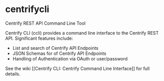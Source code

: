 # centrifycli
Centrify REST API Command Line Tool

Centrify CLI (ccli) provides a command line interface to the Centrify REST API.  Significant features include:
* List and search of Centrify API Endpoints
* JSON Schemas for of Centrify API Endpoints
* Handling of Authentication via OAuth or user/password

See the wiki [[Centrify CLI: Centrify Command Line Interface]] for full details.
